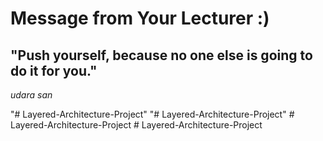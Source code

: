 # Message from Your Lecturer :)
## "Push yourself, because no one else is going to do it for you." 
_udara san_

"# Layered-Architecture-Project" 
"# Layered-Architecture-Project" 
#   L a y e r e d - A r c h i t e c t u r e - P r o j e c t  
 #   L a y e r e d - A r c h i t e c t u r e - P r o j e c t  
 